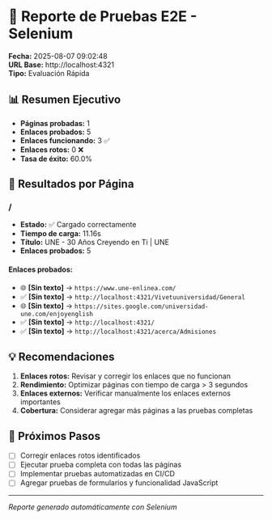 # 🧪 Reporte de Pruebas E2E - Selenium

**Fecha:** 2025-08-07 09:02:48  
**URL Base:** http://localhost:4321  
**Tipo:** Evaluación Rápida  

## 📊 Resumen Ejecutivo

- **Páginas probadas:** 1
- **Enlaces probados:** 5
- **Enlaces funcionando:** 3 ✅
- **Enlaces rotos:** 0 ❌
- **Tasa de éxito:** 60.0%

## 📄 Resultados por Página

### /

- **Estado:** ✅ Cargado correctamente
- **Tiempo de carga:** 11.16s
- **Título:** UNE - 30 Años Creyendo en Ti | UNE
- **Enlaces probados:** 5

#### Enlaces probados:

- 🌐 **[Sin texto]** → `https://www.une-enlinea.com/`
- ✅ **[Sin texto]** → `http://localhost:4321/Vivetuuniversidad/General`
- 🌐 **[Sin texto]** → `https://sites.google.com/universidad-une.com/enjoyenglish`
- ✅ **[Sin texto]** → `http://localhost:4321/`
- ✅ **[Sin texto]** → `http://localhost:4321/acerca/Admisiones`

## 💡 Recomendaciones

1. **Enlaces rotos:** Revisar y corregir los enlaces que no funcionan
2. **Rendimiento:** Optimizar páginas con tiempo de carga > 3 segundos
3. **Enlaces externos:** Verificar manualmente los enlaces externos importantes
4. **Cobertura:** Considerar agregar más páginas a las pruebas completas

## 🔧 Próximos Pasos

- [ ] Corregir enlaces rotos identificados
- [ ] Ejecutar prueba completa con todas las páginas
- [ ] Implementar pruebas automatizadas en CI/CD
- [ ] Agregar pruebas de formularios y funcionalidad JavaScript

---
*Reporte generado automáticamente con Selenium*

